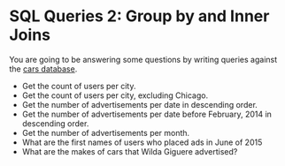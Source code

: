 # SQL Queries 2: Group by and Inner Joins

You are going to be answering some questions by writing queries against the  [cars database](https://github.com/echoplatoonew/cars_database).


- Get the count of users per city.
- Get the count of users per city, excluding Chicago.
- Get the number of advertisements per date in descending order.
- Get the number of advertisements per date before February, 2014 in descending order.
- Get the number of advertisements per month.
- What are the first names of users who placed ads in June of 2015
- What are the makes of cars that Wilda Giguere advertised?
